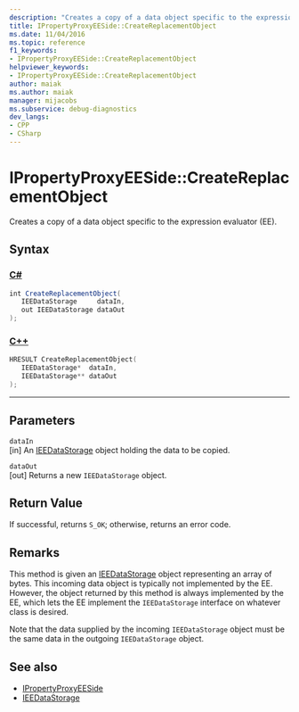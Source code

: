 ```yaml
---
description: "Creates a copy of a data object specific to the expression evaluator (EE)."
title: IPropertyProxyEESide::CreateReplacementObject
ms.date: 11/04/2016
ms.topic: reference
f1_keywords:
- IPropertyProxyEESide::CreateReplacementObject
helpviewer_keywords:
- IPropertyProxyEESide::CreateReplacementObject
author: maiak
ms.author: maiak
manager: mijacobs
ms.subservice: debug-diagnostics
dev_langs:
- CPP
- CSharp
---
```

# IPropertyProxyEESide::CreateReplacementObject

Creates a copy of a data object specific to the expression evaluator (EE).

## Syntax

### [C#](#tab/csharp)
```csharp
int CreateReplacementObject(
   IEEDataStorage     dataIn,
   out IEEDataStorage dataOut
);
```
### [C++](#tab/cpp)
```cpp
HRESULT CreateReplacementObject(
   IEEDataStorage*  dataIn,
   IEEDataStorage** dataOut
);
```
---

## Parameters
`dataIn`\
[in] An [IEEDataStorage](../../../extensibility/debugger/reference/ieedatastorage.md) object holding the data to be copied.

`dataOut`\
[out] Returns a new `IEEDataStorage` object.

## Return Value
 If successful, returns `S_OK`; otherwise, returns an error code.

## Remarks
 This method is given an [IEEDataStorage](../../../extensibility/debugger/reference/ieedatastorage.md) object representing an array of bytes. This incoming data object is typically not implemented by the EE. However, the object returned by this method is always implemented by the EE, which lets the EE implement the `IEEDataStorage` interface on whatever class is desired.

 Note that the data supplied by the incoming `IEEDataStorage` object must be the same data in the outgoing `IEEDataStorage` object.

## See also
- [IPropertyProxyEESide](../../../extensibility/debugger/reference/ipropertyproxyeeside.md)
- [IEEDataStorage](../../../extensibility/debugger/reference/ieedatastorage.md)

